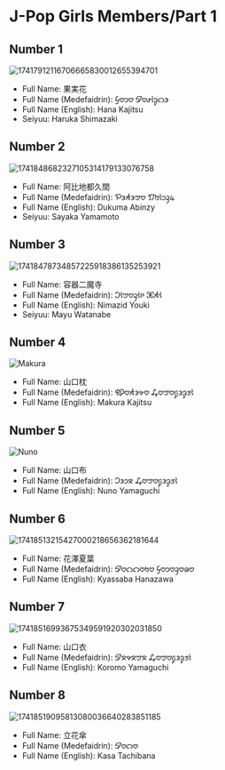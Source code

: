 # J-Pop Girls Members/Part 1
## Number 1
![17417912116706665830012655394701](https://github.com/user-attachments/assets/428c65de-5906-4bcb-8eb9-3bd43116d354)
* Full Name: 果実花
* Full Name (Medefaidrin): 𖹖𖹭𖹻𖹭 𖹌𖹭𖹮𖹫𖹨𖹡𖹲
* Full Name (English): Hana Kajitsu
* Seiyuu: Haruka Shimazaki
## Number 2
![1741848682327105314179133076758](https://github.com/user-attachments/assets/322b40fe-9125-4c93-a548-88155648bcf6)
* Full Name: 阿比地都久間
* Full Name (Medefaidrin): 𖹙𖹲𖹬𖹲𖹠𖹭 𖹍𖹰𖹫𖹻𖹥𖹿
* Full Name (English): Dukuma Abinzy
* Seiyuu: Sayaka Yamamoto
## Number 3
![17418478734857225918386135253921](https://github.com/user-attachments/assets/3d3e73e2-4f59-48be-a2c7-d80cc3f7e725)
* Full Name: 容器二魔寺
* Full Name (Medefaidrin): 𖹛𖹫𖹠𖹭𖹥𖹫𖹹 𖹓𖹬𖹫
* Full Name (English): Nimazid Youki
* Seiyuu: Mayu Watanabe
## Number 4
![Makura](https://images.deepai.org/art-image/ffb0a25a67794c0980952d6d8de57912/makura-kajitsu-purple-in-j-pop-girl-yellow-shorts-pin.jpg)
* Full Name: 山口枕
* Full Name (Medefaidrin): 𖹀𖹭𖹬𖹲𖹼𖹭 𖹟𖹭𖹠𖹭𖹩𖹲𖹨𖹱𖹫
* Full Name (English): Makura Kajitsu
## Number 5
![Nuno](https://images.deepai.org/art-image/f03f888b869c41eaa31462c5a7fc9038/nuno-yamaguchi-green-in-j-pop-girl-red-shorts-white-i.jpg)
* Full Name: 山口布
* Full Name (Medefaidrin): 𖹛𖹲𖹻𖹽 𖹟𖹭𖹠𖹭𖹩𖹲𖹨𖹱𖹫
* Full Name (English): Nuno Yamaguchi
## Number 6
![17418513215427000218656362181644](https://github.com/user-attachments/assets/a99815fd-727f-4363-b0f2-7eb275dc67da)
* Full Name: 花澤夏葉
* Full Name (Medefaidrin): 𖹌𖹭𖹡𖹡𖹭𖹰𖹭 𖹖𖹭𖹻𖹭𖹥𖹭𖹣𖹭
* Full Name (English): Kyassaba Hanazawa
## Number 7
![17418516993675349591920302031850](https://github.com/user-attachments/assets/757aa4f4-0416-4325-813f-ce7fcda20e56)
* Full Name: 山口衣
* Full Name (Medefaidrin): 𖹌𖹽𖹼𖹽𖹠𖹽 𖹟𖹭𖹠𖹭𖹩𖹲𖹨𖹱𖹫
* Full Name (English): Koromo Yamaguchi
## Number 8
![17418519095813080036640283851185](https://github.com/user-attachments/assets/7b69d609-6f4c-4677-b160-1f7450a0f965)
* Full Name: 立花傘
* Full Name (Medefaidrin): 𖹌𖹭𖹡𖹭
* Full Name (English): Kasa Tachibana
